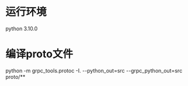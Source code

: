 # 运行环境
python 3.10.0

# 编译proto文件
python -m grpc_tools.protoc -I. --python_out=src --grpc_python_out=src proto/**